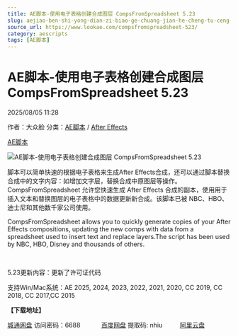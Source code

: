 ```yaml
---
title: AE脚本-使用电子表格创建合成图层 CompsFromSpreadsheet 5.23
slug: aejiao-ben-shi-yong-dian-zi-biao-ge-chuang-jian-he-cheng-tu-ceng-compsfromspreadsheet-5-23
source_url: https://www.lookae.com/compsfromspreadsheet-523/
category: aescripts
tags: [AE脚本]
---
```

# AE脚本-使用电子表格创建合成图层 CompsFromSpreadsheet 5.23

2025/08/05 11:28

作者：大众脸
分类：[AE脚本](https://www.lookae.com/after-effects/aescripts/) / [After Effects](https://www.lookae.com/after-effects/)

[AE脚本](https://www.lookae.com/tag/ae%e8%84%9a%e6%9c%ac/)

![AE脚本-使用电子表格创建合成图层 CompsFromSpreadsheet 5.23](https://www.lookae.com/wp-content/uploads/2022/04/CompsFromSpreadsheet.jpg "AE脚本-使用电子表格创建合成图层 CompsFromSpreadsheet 5.23-LookAE.com")

脚本可以简单快速的根据电子表格来生成After Effects合成，还可以通过脚本替换合成中的文字内容：如增加文字层，替换合成中原图层等操作。CompsFromSpreadsheet 允许您快速生成 After Effects 合成的副本，使用用于插入文本和替换图层的电子表格中的数据更新新合成。该脚本已被 NBC、HBO、迪士尼和其他数千家公司使用。

CompsFromSpreadsheet allows you to quickly generate copies of your After Effects compositions, updating the new comps with data from a spreadsheet used to insert text and replace layers.The script has been used by NBC, HBO, Disney and thousands of others.

[﻿﻿﻿](https://cloud.video.taobao.com//play/u/705956171/p/1/e/6/t/1/355558608781.mp4)

5.23更新内容：更新了许可证代码

支持Win/Mac系统：AE 2025, 2024, 2023, 2022, 2021, 2020, CC 2019, CC 2018, CC 2017,CC 2015

**【下载地址】**

[城通网盘](https://url70.ctfile.com/f/2827370-8408255817-191a89?p=4431) 访问密码：6688            [百度网盘](https://pan.baidu.com/s/1tlf0p5qRgTgivDxNtpbJqA?pwd=nhiu) 提取码: nhiu          [阿里云盘](https://www.alipan.com/s/ozQnwd3neHX)
